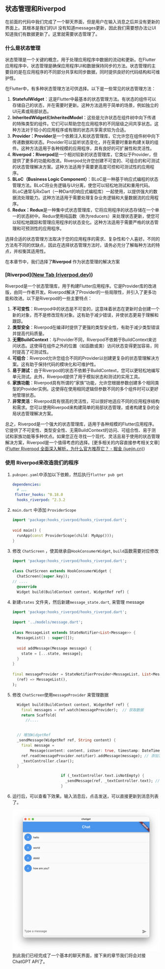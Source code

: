 ## 状态管理和Riverpod

在前面的代码中我们完成了一个聊天界面，但是用户在输入消息之后并没有更新的界面上。其根本是我们的UI 没有知道messages更新，因此我们需要想办法让UI知道我们有数据更新了。这里就需要状态管理了。

### 什么是状态管理

状态管理是一个关键的概念，用于处理应用程序中数据的流动和更新。在Flutter应用程序中，状态管理是确保应用程序UI和数据保持同步的方法。状态管理的主要目的是在应用程序的不同部分共享和同步数据，同时提供良好的代码结构和可维护性。

在Flutter中，有多种状态管理方法可供选择。以下是一些常见的状态管理方法：

1. **StatefulWidget**：这是Flutter中最基本的状态管理方法。有状态的组件可以存储自己的状态，并在需要时更新。这种方法适用于简单的场景，例如独立的UI元素或局部状态。
2. **InheritedWidget**和**InheritedModel**：这些是允许状态在组件树中向下传递的特殊类型的组件。它们可以帮助您在应用程序的不同层级之间共享状态。这种方法对于较小的应用程序或有限的状态共享需求较为合适。
3. **Provider：Provider**是一个依赖注入和状态管理库，它允许您在组件树中向下传递数据和状态。Provider可以监听状态变化，并在需要时重新构建关联的组件。这种方法适用于各种规模的应用程序，具有良好的可扩展性和灵活性。
4. **Riverpod：Riverpod**是一个相对较新的状态管理库，它类似于Provider，但提供了更多的功能和改进。Riverpod允许您创建不可变的、可组合的和可测试的状态管理解决方案。这种方法适用于需要更高度可控和可测试性的应用程序。
5. **BLoC（Business Logic Component）**：BLoC是一种基于响应式编程的状态管理方法。BLoC将业务逻辑与UI分离，使您可以轻松地测试和重用代码。BLoC通常与RxDart（一种Dart的响应式编程库）一起使用，以提供强大的数据流处理能力。这种方法适用于需要处理复杂业务逻辑和大量数据流的应用程序。
6. **Redux：Redux**是一种集中式状态管理库，它将应用程序的状态存储在一个单一的状态树中。Redux使用纯函数（称为reducers）来处理状态更新，使您可以轻松地跟踪和管理应用程序的状态变化。这种方法适用于需要严格的状态管理和可预测性的应用程序。

选择合适的状态管理方法取决于您的应用程序的需求、复杂性和个人喜好。不同的方法有不同的优缺点，因此在选择状态管理方法时，请务必充分了解每种方法的特点，并权衡其适用性。

在本章节中，我们选择了**Riverpod** 作为状态管理的解决方案

### [Riverpod]([New Tab (riverpod.dev)](https://riverpod.dev/))

Riverpod是一个状态管理库，用于构建Flutter应用程序。它是Provider库的改进版，由同一作者开发。Riverpod解决了Provider的一些局限性，并引入了更多功能和改进。以下是Riverpod的一些主要特点：

1. **不可变性**：Riverpod中的状态是不可变的，这意味着状态在更新时会创建一个新的对象，而不是修改现有对象。这有助于减少错误，并使状态更易于理解和跟踪。
2. **类型安全**：Riverpod在编译时提供了更强的类型安全性，有助于减少类型错误并提高代码质量。
3. **无需BuildContext**：与Provider不同，Riverpod不依赖于BuildContext来访问状态。这使得在组件之外的位置（如函数或类）访问状态变得更加容易，同时提高了可测试性。
4. **可组合**：Riverpod允许您组合不同的Provider以创建更复杂的状态管理解决方案。这有助于保持代码的模块化和可维护性。
5. **易于测试**：由于Riverpod的状态不依赖于BuildContext，您可以更轻松地编写单元测试。此外，Riverpod提供了用于模拟状态和测试的实用工具。
6. **家族功能**：Riverpod具有所谓的“家族”功能，允许您根据参数创建多个相同类型的Provider实例。这使得在使用相同逻辑但参数不同的多个组件时可以更好地管理状态。
7. **非常灵活**：Riverpod具有很高的灵活性，可以很好地适应不同的应用程序结构和需求。您可以使用Riverpod来构建简单的局部状态管理，或者构建复杂的全局状态管理解决方案。

总之，Riverpod是一个强大的状态管理库，适用于各种规模的Flutter应用程序。它提供了不可变性、类型安全性、无需BuildContext的访问、可组合性、易于测试和家族功能等多种优点。如果您正在寻找一个现代、灵活且易于使用的状态管理解决方案，Riverpod是一个值得考虑的选择。[更多相关的内容直接参考相关文章]([Flutter Riverpod 全面深入解析，为什么官方推荐它？ - 掘金 (juejin.cn)](https://juejin.cn/post/7063111063427874847))

### 使用 Riverpod来改造我们的程序

1. `pubspec.yaml`中添加以下依赖，然后执行`flutter pub get`

   ```yaml
   dependencies:
     # 。。。
   	flutter_hooks: ^0.18.0
     hooks_riverpod: ^2.3.2
   ```

2. `main.dart` 中添加 `ProviderScope`

   ```dart
   import 'package:hooks_riverpod/hooks_riverpod.dart';
   
   void main() {
     runApp(const ProviderScope(child: MyApp()));
   }
   
   ```

   

3. 修改 `ChatScreen` ，使其继承自`HookConsumerWidget`,  `build`函数需要对应修改

   ```dart
   import 'package:hooks_riverpod/hooks_riverpod.dart';
   
   class ChatScreen extends HookConsumerWidget {
     ChatScreen({super.key});
   // ....
     @override
     Widget build(BuildContext context, WidgetRef ref) {
   ```

4. 新建`states` 文件夹，然后新建`message_state.dart`, 来管理 message

   ```dart
   import 'package:hooks_riverpod/hooks_riverpod.dart';
   
   import '../models/message.dart';
   
   class MessageList extends StateNotifier<List<Message>> {
     MessageList() : super([]);
   
     void addMessage(Message message) {
       state = [...state, message];
     }
   }
   
   final messageProvider = StateNotifierProvider<MessageList, List<Message>>(
     (ref) => MessageList(),
   );
   
   ```

5. 修改 `ChatScreen`使用`messageProvider` 来管理数据

   ```dart
     Widget build(BuildContext context, WidgetRef ref) {
       final messages = ref.watch(messageProvider);  // 获取数据
       return Scaffold(
         //....
         
   ```

   ```dart
     // 增加WidgetRef
     _sendMessage(WidgetRef ref, String content) {
       final message =
           Message(content: content, isUser: true, timestamp: DateTime.now());
       ref.read(messageProvider.notifier).addMessage(message); // 添加消息
       _textController.clear();
     }
   ```

   ```dart
                         if (_textController.text.isNotEmpty) {
                           _sendMessage(ref, _textController.text); // 增加 ref 参数
                         }
   ```

6. 运行后，可以查看下效果。输入消息后，点击发送，可以直接更新到消息列表了。

   ![Screenshot 2023-04-04 at 13.19.19](assets/Screenshot2023-04-04%20at13.19.19.png)
   到此我们已经完成了一个基本的聊天界面，接下来的章节我们将会对接 ChatGPT API了。